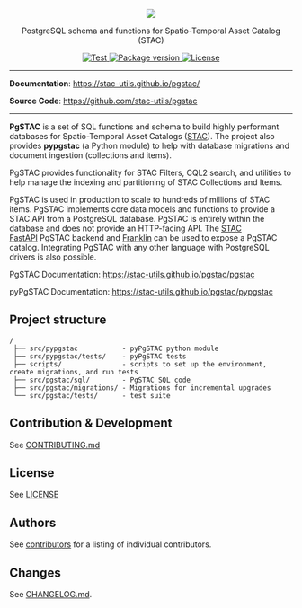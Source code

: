 
<p align="center">
  <img src="https://user-images.githubusercontent.com/10407788/174893876-7a3b5b7a-95a5-48c4-9ff2-cc408f1b6af9.png"/>
  <p align="center">PostgreSQL schema and functions for Spatio-Temporal Asset Catalog (STAC)</p>
</p>

<p align="center">
  <a href="https://github.com/stac-utils/pgstac/actions?query=workflow%3ACI" target="_blank">
      <img src="https://github.com/stac-utils/pgstac/workflows/CI/badge.svg" alt="Test">
  </a>
  <a href="https://pypi.org/project/pypgstac" target="_blank">
      <img src="https://img.shields.io/pypi/v/pypgstac?color=%2334D058&label=pypi%20package" alt="Package version">
  </a>
  <a href="https://github.com/stac-utils/pgstac/blob/master/LICENSE" target="_blank">
      <img src="https://img.shields.io/github/license/stac-utils/pgstac.svg" alt="License">
  </a>
</p>

---

**Documentation**: <a href="https://stac-utils.github.io/pgstac/" target="_blank">https://stac-utils.github.io/pgstac/</a>

**Source Code**: <a href="https://github.com/stac-utils/pgstac" target="_blank">https://github.com/stac-utils/pgstac</a>

---

**PgSTAC** is a set of SQL functions and schema to build highly performant databases for Spatio-Temporal Asset Catalogs ([STAC](https://stacspec.org/)). The project also provides **pypgstac** (a Python module) to help with database migrations and document ingestion (collections and items).

PgSTAC provides functionality for STAC Filters, CQL2 search, and utilities to help manage the indexing and partitioning of STAC Collections and Items.

PgSTAC is used in production to scale to hundreds of millions of STAC items. PgSTAC implements core data models and functions to provide a STAC API from a PostgreSQL database. PgSTAC is entirely within the database and does not provide an HTTP-facing API. The [STAC FastAPI](https://github.com/stac-utils/stac-fastapi) PgSTAC backend and [Franklin](https://github.com/azavea/franklin) can be used to expose a PgSTAC catalog. Integrating PgSTAC with any other language with PostgreSQL drivers is also possible.

PgSTAC Documentation: https://stac-utils.github.io/pgstac/pgstac

pyPgSTAC Documentation: https://stac-utils.github.io/pgstac/pypgstac

## Project structure

```
/
 ├── src/pypgstac           - pyPgSTAC python module
 ├── src/pypgstac/tests/    - pyPgSTAC tests
 ├── scripts/               - scripts to set up the environment, create migrations, and run tests
 ├── src/pgstac/sql/        - PgSTAC SQL code
 ├── src/pgstac/migrations/ - Migrations for incremental upgrades
 └── src/pgstac/tests/      - test suite
```

## Contribution & Development

See [CONTRIBUTING.md](https://github.com//stac-utils/pgstac/blob/master/CONTRIBUTING.md)

## License

See [LICENSE](https://github.com//stac-utils/pgstac/blob/master/LICENSE)

## Authors

See [contributors](https://github.com/stac-utils/pgstac/graphs/contributors) for a listing of individual contributors.

## Changes

See [CHANGELOG.md](https://github.com/stac-utils/pgstac/blob/master/CHANGELOG.md).

